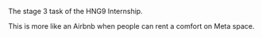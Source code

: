 The stage 3 task of the HNG9 Internship.

This is more like an Airbnb when people can rent a comfort on Meta space.